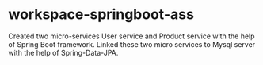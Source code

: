 # workspace-springboot-ass
Created two micro-services User service and Product service with the help of Spring Boot framework.
Linked these two micro services to Mysql server with the help of Spring-Data-JPA.
